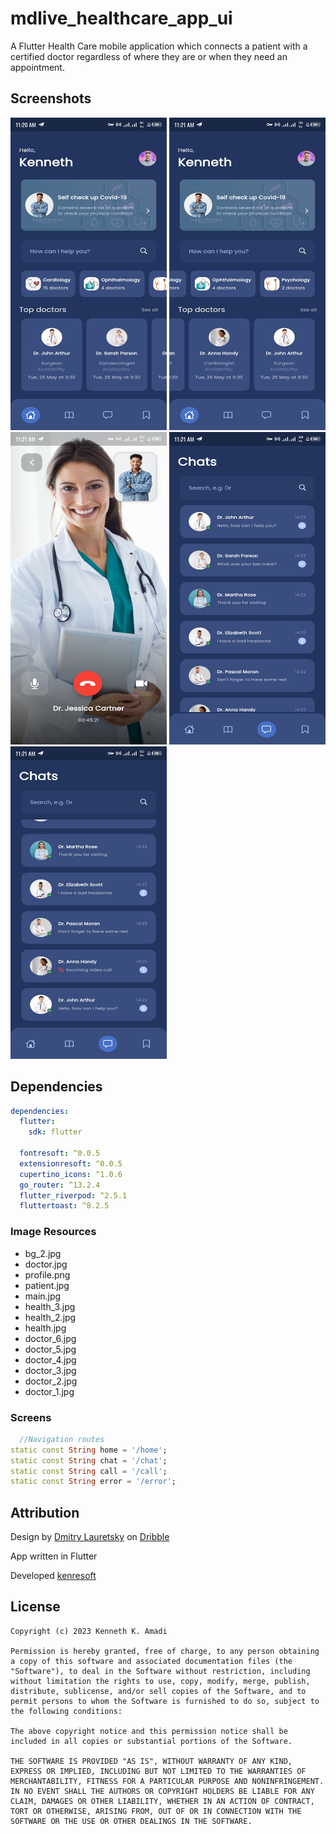 # mdlive_healthcare_app_ui

A Flutter Health Care mobile application which connects a patient with a certified doctor regardless of where they are or when they need an appointment.

## Screenshots

<img  src="screenshots/Screenshot_20230420-112053.jpg" width="250" height="500" title="Home Page 1" alt="Screenshot 1"/>
<img  src="screenshots/Screenshot_20230420-112116.jpg" width="250" height="500" title="Home Page 2" alt="Screenshot 2"/>
<img  src="screenshots/Screenshot_20230420-112138.jpg" width="250" height="500" title="Call Page" alt="Screenshot 3"/>
<img  src="screenshots/Screenshot_20230420-112151.jpg" width="250" height="500" title="Chat Page 1" alt="Screenshot 4"/>
<img  src="screenshots/Screenshot_20230420-112157.jpg" width="250" height="500" title="Chat Page 2" alt="Screenshot 5"/>

## Dependencies

```yaml
dependencies:
  flutter:
    sdk: flutter

  fontresoft: ^0.0.5
  extensionresoft: ^0.0.5
  cupertino_icons: ^1.0.6
  go_router: ^13.2.4
  flutter_riverpod: ^2.5.1
  fluttertoast: ^8.2.5
```

### Image Resources

- bg_2.jpg
- doctor.jpg
- profile.png
- patient.jpg
- main.jpg
- health_3.jpg
- health_2.jpg
- health.jpg
- doctor_6.jpg
- doctor_5.jpg
- doctor_4.jpg
- doctor_3.jpg
- doctor_2.jpg
- doctor_1.jpg

### Screens

```dart
  //Navigation routes
static const String home = '/home';
static const String chat = '/chat';
static const String call = '/call';
static const String error = '/error';
```

## Attribution

Design by [Dmitry Lauretsky](https://dribbble.com/dlauretsky) on [Dribble](https://dribbble.com/shots/14666521-MDlive-Health-Care-App-Redesign)

App written in Flutter

Developed [kenresoft](https://kenresoft.github.io)

## License

```text
Copyright (c) 2023 Kenneth K. Amadi

Permission is hereby granted, free of charge, to any person obtaining a copy of this software and associated documentation files (the "Software"), to deal in the Software without restriction, including without limitation the rights to use, copy, modify, merge, publish, distribute, sublicense, and/or sell copies of the Software, and to permit persons to whom the Software is furnished to do so, subject to the following conditions:

The above copyright notice and this permission notice shall be included in all copies or substantial portions of the Software.

THE SOFTWARE IS PROVIDED "AS IS", WITHOUT WARRANTY OF ANY KIND, EXPRESS OR IMPLIED, INCLUDING BUT NOT LIMITED TO THE WARRANTIES OF MERCHANTABILITY, FITNESS FOR A PARTICULAR PURPOSE AND NONINFRINGEMENT. IN NO EVENT SHALL THE AUTHORS OR COPYRIGHT HOLDERS BE LIABLE FOR ANY CLAIM, DAMAGES OR OTHER LIABILITY, WHETHER IN AN ACTION OF CONTRACT, TORT OR OTHERWISE, ARISING FROM, OUT OF OR IN CONNECTION WITH THE SOFTWARE OR THE USE OR OTHER DEALINGS IN THE SOFTWARE.
```